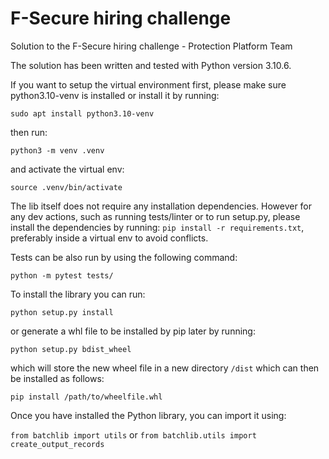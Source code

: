 # F-Secure hiring challenge
Solution to the F-Secure hiring challenge - Protection Platform Team

The solution has been written and tested with Python version 3.10.6.

If you want to setup the virtual environment first, please make sure python3.10-venv is installed or install it by running:

`sudo apt install python3.10-venv`

then run:

`python3 -m venv .venv`

and activate the virtual env:

`source .venv/bin/activate`


The lib itself does not require any installation dependencies. However for any dev actions, such as running tests/linter or to run setup.py, please install the dependencies by running: `pip install -r requirements.txt`, preferably inside a virtual env to avoid conflicts.

Tests can be also run by using the following command:

`python -m pytest tests/`

To install the library you can run:

`python setup.py install`

or generate a whl file to be installed by pip later by running:

`python setup.py bdist_wheel`

which will store the new wheel file in a new directory `/dist` which can then be installed as follows:

`pip install /path/to/wheelfile.whl`

Once you have installed the Python library, you can import it using:

`from batchlib import utils`
or
`from batchlib.utils import create_output_records`
